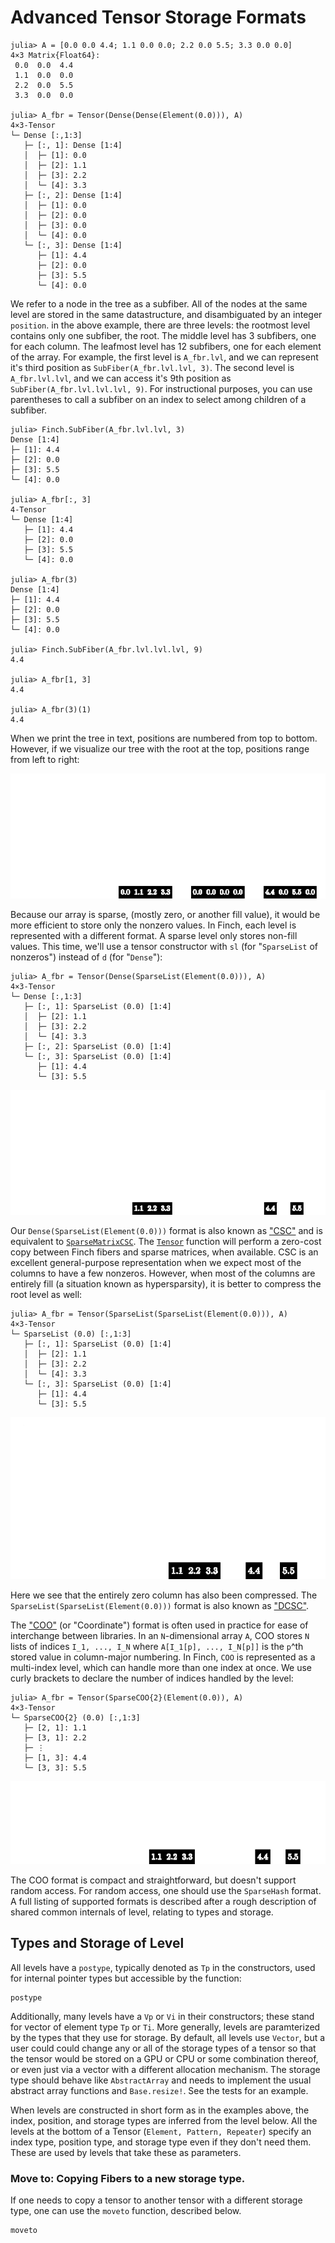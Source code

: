 # Advanced Tensor Storage Formats

```jldoctest example1; setup=:(using Finch)
julia> A = [0.0 0.0 4.4; 1.1 0.0 0.0; 2.2 0.0 5.5; 3.3 0.0 0.0]
4×3 Matrix{Float64}:
 0.0  0.0  4.4
 1.1  0.0  0.0
 2.2  0.0  5.5
 3.3  0.0  0.0

julia> A_fbr = Tensor(Dense(Dense(Element(0.0))), A)
4×3-Tensor
└─ Dense [:,1:3]
   ├─ [:, 1]: Dense [1:4]
   │  ├─ [1]: 0.0
   │  ├─ [2]: 1.1
   │  ├─ [3]: 2.2
   │  └─ [4]: 3.3
   ├─ [:, 2]: Dense [1:4]
   │  ├─ [1]: 0.0
   │  ├─ [2]: 0.0
   │  ├─ [3]: 0.0
   │  └─ [4]: 0.0
   └─ [:, 3]: Dense [1:4]
      ├─ [1]: 4.4
      ├─ [2]: 0.0
      ├─ [3]: 5.5
      └─ [4]: 0.0

```

We refer to a node in the tree as a subfiber. All of the nodes at the same level
are stored in the same datastructure, and disambiguated by an integer
`position`.  in the above example, there are three levels: the rootmost level
contains only one subfiber, the root. The middle level has 3 subfibers, one for
each column. The leafmost level has 12 subfibers, one for each element of the
array.  For example, the first level is `A_fbr.lvl`, and we can represent it's
third position as `SubFiber(A_fbr.lvl.lvl, 3)`. The second level is `A_fbr.lvl.lvl`,
and we can access it's 9th position as `SubFiber(A_fbr.lvl.lvl.lvl, 9)`. For
instructional purposes, you can use parentheses to call a subfiber on an index to
select among children of a subfiber.

```jldoctest example1
julia> Finch.SubFiber(A_fbr.lvl.lvl, 3)
Dense [1:4]
├─ [1]: 4.4
├─ [2]: 0.0
├─ [3]: 5.5
└─ [4]: 0.0

julia> A_fbr[:, 3]
4-Tensor
└─ Dense [1:4]
   ├─ [1]: 4.4
   ├─ [2]: 0.0
   ├─ [3]: 5.5
   └─ [4]: 0.0

julia> A_fbr(3)
Dense [1:4]
├─ [1]: 4.4
├─ [2]: 0.0
├─ [3]: 5.5
└─ [4]: 0.0

julia> Finch.SubFiber(A_fbr.lvl.lvl.lvl, 9)
4.4

julia> A_fbr[1, 3]
4.4

julia> A_fbr(3)(1)
4.4

```

When we print the tree in text, positions are numbered from top to bottom.
However, if we visualize our tree with the root at the top, positions range from
left to right:

![Dense Format Index Tree](../../assets/levels-A-d-d-e.png)

Because our array is sparse, (mostly zero, or another fill value), it would be
more efficient to store only the nonzero values. In Finch, each level is
represented with a different format. A sparse level only stores non-fill values.
This time, we'll use a tensor constructor with `sl` (for "`SparseList` of
nonzeros") instead of `d` (for "`Dense`"):

```jldoctest example1
julia> A_fbr = Tensor(Dense(SparseList(Element(0.0))), A)
4×3-Tensor
└─ Dense [:,1:3]
   ├─ [:, 1]: SparseList (0.0) [1:4]
   │  ├─ [2]: 1.1
   │  ├─ [3]: 2.2
   │  └─ [4]: 3.3
   ├─ [:, 2]: SparseList (0.0) [1:4]
   └─ [:, 3]: SparseList (0.0) [1:4]
      ├─ [1]: 4.4
      └─ [3]: 5.5
```

![CSC Format Index Tree](../../assets/levels-A-d-sl-e.png)

Our `Dense(SparseList(Element(0.0)))` format is also known as
["CSC"](https://en.wikipedia.org/wiki/Sparse_matrix#Compressed_sparse_column_.28CSC_or_CCS.29)
and is equivalent to
[`SparseMatrixCSC`](https://sparsearrays.juliasparse.org/dev/#man-csc). The
[`Tensor`](@ref) function will perform a zero-cost copy between Finch fibers and
sparse matrices, when available.  CSC is an excellent general-purpose
representation when we expect most of the columns to have a few nonzeros.
However, when most of the columns are entirely fill (a situation known as
hypersparsity), it is better to compress the root level as well:

```jldoctest example1
julia> A_fbr = Tensor(SparseList(SparseList(Element(0.0))), A)
4×3-Tensor
└─ SparseList (0.0) [:,1:3]
   ├─ [:, 1]: SparseList (0.0) [1:4]
   │  ├─ [2]: 1.1
   │  ├─ [3]: 2.2
   │  └─ [4]: 3.3
   └─ [:, 3]: SparseList (0.0) [1:4]
      ├─ [1]: 4.4
      └─ [3]: 5.5
```

![DCSC Format Index Tree](../../assets/levels-A-sl-sl-e.png)

Here we see that the entirely zero column has also been compressed. The
`SparseList(SparseList(Element(0.0)))` format is also known as
["DCSC"](https://ieeexplore.ieee.org/document/4536313).

The
["COO"](https://docs.scipy.org/doc/scipy/reference/generated/scipy.sparse.coo_matrix.html)
(or "Coordinate") format is often used in practice for ease of interchange
between libraries. In an `N`-dimensional array `A`, COO stores `N` lists of
indices `I_1, ..., I_N` where `A[I_1[p], ..., I_N[p]]` is the `p`^th stored
value in column-major numbering. In Finch, `COO` is represented as a multi-index
level, which can handle more than one index at once. We use curly brackets to
declare the number of indices handled by the level:

```jldoctest example1
julia> A_fbr = Tensor(SparseCOO{2}(Element(0.0)), A)
4×3-Tensor
└─ SparseCOO{2} (0.0) [:,1:3]
   ├─ [2, 1]: 1.1
   ├─ [3, 1]: 2.2
   ├─ ⋮
   ├─ [1, 3]: 4.4
   └─ [3, 3]: 5.5
```

![COO Format Index Tree](../../assets/levels-A-sc2-e.png)

The COO format is compact and straightforward, but doesn't support random
access. For random access, one should use the `SparseHash` format. A full listing
of supported formats is described after a rough description of shared common internals of level,
relating to types and storage.

## Types and Storage of Level

All levels have a `postype`, typically denoted as `Tp` in the constructors, used for internal pointer types but accessible by the
function:

```@docs
postype
```

Additionally, many levels have a `Vp` or `Vi` in their constructors; these stand for vector of element type `Tp` or `Ti`. 
More generally, levels are paramterized by the types that they use for storage. By default, all levels use `Vector`, but a user 
could could change any or all of the storage types of a tensor so that the tensor would be stored on a GPU or CPU or some combination thereof, 
or even just via a vector with a different allocation mechanism.  The storage type should behave like `AbstractArray` 
and needs to implement the usual abstract array functions and `Base.resize!`. See the tests for an example. 

When levels are constructed in short form as in the examples above, the index, position, and storage types are inferred
from the level below. All the levels at the bottom of a Tensor (`Element, Pattern, Repeater`) specify an index type, position type,
and storage type even if they don't need them. These are used by levels that take these as parameters. 

### Move to: Copying Fibers to a new storage type.

If one needs to copy a tensor to another tensor with a different storage type, one can use the `moveto` function, described below.

```@docs
moveto
```